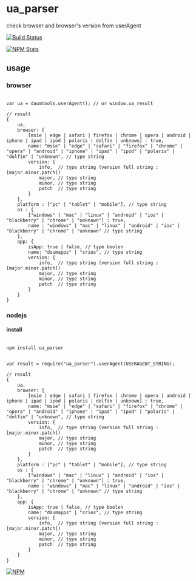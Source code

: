 # ua_parser

check browser and browser's version from userAgent

[![Build Status](https://travis-ci.org/html5crew/ua_parser.svg)](https://travis-ci.org/html5crew/ua_parser)

[![NPM Stats](https://nodei.co/npm/ua_parser.png?downloads=true&downloadRank=true)](https://npmjs.org/packages/ua_parser/)


## usage

### browser

~~~~~~~

var ua = daumtools.userAgent(); // or window.ua_result

// result
{
    ua,
    browser: {
        [msie | edge | safari | firefox | chrome | opera | android | iphone | ipad | ipod | polaris | dolfin | unknown] : true,
        name: "msie" | "edge" | "safari" | "firefox" | "chrome" | "opera" | "android" | "iphone" | "ipad" | "ipod" | "polaris" | "dolfin" | "unknown", // type string
        version: {
            info,  // type string (version full string : [major.minor.patch])
            major, // type string
            minor, // type string
            patch  // type string
        }
    },
    platform : ["pc" | "tablet" | "mobile"], // type string
    os : {
        ["windows" | "mac" | "linux" | "android" | "ios" | "blackberry" | "chrome" | "unknown"] : true,
        name : "windows" | "mac" | "linux" | "android" | "ios" | "blackberry" | "chrome" | "unknown" // type string
    },
    app: {
        isApp: true | false, // type boolen
        name: "daumapps" | "crios", // type string
        version: {
            info,  // type string (version full string : [major.minor.patch])
            major, // type string
            minor, // type string
            patch  // type string
        }
    }
}

~~~~~~~

### nodejs

#### install

~~~~~~~

npm install ua_parser

~~~~~~~

~~~~~~~

var result = require("ua_parser").userAgent(USERAGENT_STRING);

// result
{
    ua,
    browser: {
        [msie | edge | safari | firefox | chrome | opera | android | iphone | ipad | ipod | polaris | dolfin | unknown] : true,
        name: "msie" | "edge" | "safari" | "firefox" | "chrome" | "opera" | "android" | "iphone" | "ipad" | "ipod" | "polaris" | "dolfin" | "unknown", // type string
        version: {
            info,  // type string (version full string : [major.minor.patch])
            major, // type string
            minor, // type string
            patch  // type string
        }
    },
    platform : ["pc" | "tablet" | "mobile"], // type string
    os : {
        ["windows" | "mac" | "linux" | "android" | "ios" | "blackberry" | "chrome" | "unknown"] : true,
        name : "windows" | "mac" | "linux" | "android" | "ios" | "blackberry" | "chrome" | "unknown" // type string
    },
    app: {
        isApp: true | false, // type boolen
        name: "daumapps" | "crios", // type string
        version: {
            info,  // type string (version full string : [major.minor.patch])
            major, // type string
            minor, // type string
            patch  // type string
        }
    }
}

~~~~~~~

[![NPM](https://nodei.co/npm-dl/ua_parser.png)](https://nodei.co/npm/ua_parser/)
